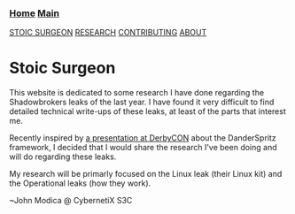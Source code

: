 ### [Home](https://CybernetiX-S3C.github.io)   [Main](https://CybernetiX-S3C.github.io/main)

[STOIC SURGEON](https://CybernetiX-S3C.github.io/main/stoicsurgeon)
[RESEARCH](https://CybernetiX-S3C.github.io/main/stoicsurgeon/research)
[CONTRIBUTING](https://CybernetiX-S3C.github.io/main/stoicsurgeon/contrib)
[ABOUT](https://CybernetiX-S3C.github.io/main/stoicsurgeon/about)

# Stoic Surgeon

This website is dedicated to some research I have done regarding the Shadowbrokers leaks of the last year. I have found it very difficult to find detailed technical write-ups of these leaks, at least of the parts that interest me. 

Recently inspired by [a presentation at DerbyCON](https://www.youtube.com/watch?v=Zqw-T1YQKUQ) about the DanderSpritz framework, I decided that I would share the research I've been doing and will do regarding these leaks.

My research will be primarly focused on the Linux leak (their Linux kit) and the Operational leaks (how they work).

~John Modica @ CybernetiX S3C
